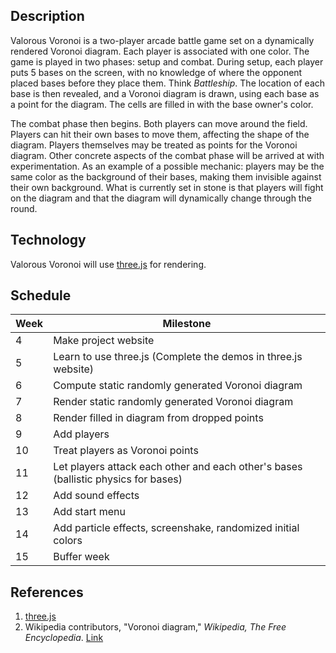 
## Description

Valorous Voronoi is a two-player arcade battle game set on a dynamically rendered Voronoi diagram. Each player is associated with one color. The game is played in two phases: setup and combat. During setup, each player puts 5 bases on the screen, with no knowledge of where the opponent placed bases before they place them. Think *Battleship*. The location of each base is then revealed, and a Voronoi diagram is drawn, using each base as a point for the diagram. The cells are filled in with the base owner's color.

The combat phase then begins. Both players can move around the field. Players can hit their own bases to move them, affecting the shape of the diagram. Players themselves may be treated as points for the Voronoi diagram. Other concrete aspects of the combat phase will be arrived at with experimentation. As an example of a possible mechanic: players may be the same color as the background of their bases, making them invisible against their own background. What is currently set in stone is that players will fight on the diagram and that the diagram will dynamically change through the round.

## Technology
Valorous Voronoi will use [three.js](https://threejs.org/) for rendering.

## Schedule

Week | Milestone
---- | ---------
4    | Make project website
5    | Learn to use three.js (Complete the demos in three.js website)
6    | Compute static randomly generated Voronoi diagram
7    | Render static randomly generated Voronoi diagram
8    | Render filled in diagram from dropped points
9    | Add players
10   | Treat players as Voronoi points
11   | Let players attack each other and each other's bases (ballistic physics for bases)
12   | Add sound effects
13   | Add start menu
14   | Add particle effects, screenshake, randomized initial colors
15   | Buffer week

## References
1. [three.js](https://threejs.org/)
2. Wikipedia contributors, "Voronoi diagram," *Wikipedia, The Free Encyclopedia*. [Link](https://en.wikipedia.org/wiki/Voronoi_diagram)

